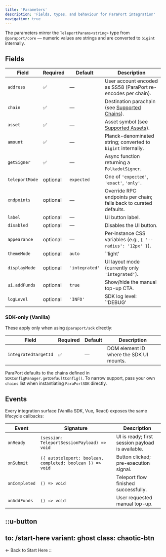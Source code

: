 ```yaml
---
title: 'Parameters'
description: 'Fields, types, and behaviour for ParaPort integration'
navigation: true
---
```


The parameters mirror the `TeleportParams<string>` type from `@paraport/core` — numeric values are strings and are converted to `bigint` internally.

## Fields

| Field | Required | Default | Description |
| --- | --- | --- | --- |
| `address` | ✅ | — | User account encoded as SS58 (ParaPort re-encodes per chain). |
| `chain` | ✅ | — | Destination parachain (see [Supported Chains](/start-here/configuration/supported-chains)). |
| `asset` | ✅ | — | Asset symbol (see [Supported Assets](/start-here/configuration/supported-assets)). |
| `amount` | ✅ | — | Planck-denominated string; converted to `bigint` internally. |
| `getSigner` | ✅ | — | Async function returning a `PolkadotSigner`. |
| `teleportMode` | optional | `expected` | One of `'expected'`, `'exact'`, `'only'`. |
| `endpoints` | optional | — | Override RPC endpoints per chain; falls back to curated defaults. |
| `label` | optional | — | UI button label. |
| `disabled` | optional | — | Disables the UI button. |
| `appearance` | optional | — | Per‑instance CSS variables (e.g., `{ '--radius': '12px' }`). |
| `themeMode` | optional | `auto` | `'light' | 'dark' | 'auto'` theme selection. |
| `displayMode` | optional | `'integrated'` | UI layout mode (currently only `'integrated'`). |
| `ui.addFunds` | optional | `true` | Show/hide the manual top-up CTA. |
| `logLevel` | optional | `'INFO'` | SDK log level: `'DEBUG' | 'INFO' | 'WARN' | 'ERROR'`. |

### SDK-only (Vanilla)

These apply only when using `@paraport/sdk` directly:

| Field | Required | Default | Description |
| --- | --- | --- | --- |
| `integratedTargetId` | ✅ | — | DOM element ID where the SDK UI mounts. |

ParaPort defaults to the chains defined in `SDKConfigManager.getDefaultConfig()`. To narrow support, pass your own `chains` list when instantiating `ParaPortSDK` directly.

## Events

Every integration surface (Vanilla SDK, Vue, React) exposes the same lifecycle callbacks:

| Event | Signature | Description |
| --- | --- | --- |
| `onReady` | `(session: TeleportSessionPayload) => void` | UI is ready; first session payload is available. |
| `onSubmit` | `({ autoteleport: boolean, completed: boolean }) => void` | Button clicked; pre-execution signal. |
| `onCompleted` | `() => void` | Teleport flow finished successfully. |
| `onAddFunds` | `() => void` | User requested manual top-up. |

::u-button
---
to: /start-here
variant: ghost
class: chaotic-btn
---
← Back to Start Here
::
